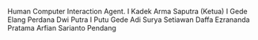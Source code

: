 Human Computer Interaction Agent.
I Kadek Arma Saputra (Ketua)
I Gede Elang Perdana Dwi Putra
I Putu Gede Adi Surya Setiawan
Daffa Ezrananda Pratama
Arfian Sarianto Pendang

